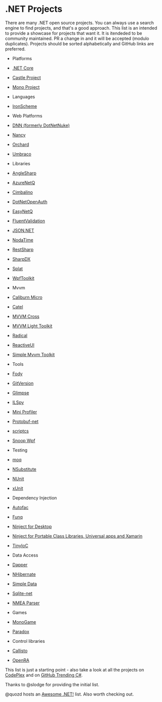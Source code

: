 # .NET Projects

There are many .NET open source projects. You can always use a search engine to find projects, and that's a good approach. This list is an intended to provide a showcase for projects that want it. It is itendeded to be community maintained. PR a change in and it will be accepted (modulo duplicates). Projects should be sorted alphabetically and GitHub links are preferred.

* Platforms
 * [.NET Core](https://github.com/dotnet/core)
 * [Castle Project](https://github.com/castleproject)
 * [Mono Project](https://github.com/mono/)
 
* Languages
 * [IronScheme](http://ironscheme.codeplex.com)

* Web Platforms
 * [DNN (formerly DotNetNuke)](https://dotnetnuke.codeplex.com/)
 * [Nancy](http://nancyfx.org)
 * [Orchard](http://www.orchardproject.net/)
 * [Umbraco](http://umbraco.com/)

* Libraries
 * [AngleSharp](https://github.com/FlorianRappl/AngleSharp)
 * [AzureNetQ](https://github.com/Roysvork/AzureNetQ)
 * [Cimbalino](http://cimbalino.org/)
 * [DotNetOpenAuth](https://github.com/DotNetOpenAuth)
 * [EasyNetQ](https://github.com/mikehadlow/EasyNetQ)
 * [FluentValidation](https://github.com/JeremySkinner/FluentValidation)
 * [JSON.NET](http://json.net/)
 * [NodaTime](http://nodatime.org/)
 * [RestSharp](http://restsharp.org/)
 * [SharpDX](https://github.com/sharpdx/SharpDX)
 * [Splat](https://github.com/paulcbetts/splat)
 * [WpfToolkit](https://github.com/dotnetprojects/wpftoolkit)

* Mvvm
 * [Caliburn Micro](http://caliburnmicro.com/)
 * [Catel](http://catelproject.com/)
 * [MVVM Cross](https://github.com/MvvmCross/MvvmCross)
 * [MVVM Light Toolkit](http://www.mvvmlight.net)
 * [Radical](https://github.com/RadicalFx/radical)
 * [ReactiveUI](https://github.com/reactiveui/ReactiveUI)
 * [Simple Mvvm Toolkit](http://simplemvvmtoolkit.codeplex.com/)

* Tools
 * [Fody](https://github.com/Fody/Fody)
 * [GitVersion](https://github.com/ParticularLabs/GitVersion)
 * [Glimpse](http://getglimpse.com)
 * [ILSpy](http://ilspy.net/)
 * [Mini Profiler](http://miniprofiler.com/)
 * [Protobuf-net](https://code.google.com/p/protobuf-net/)
 * [scriptcs](http://scriptcs.net/)
 * [Snoop Wpf](https://github.com/cplotts/snoopwpf)

* Testing
 * [moq](https://github.com/Moq/moq4)
 * [NSubstitute](http://nsubstitute.github.io/)
 * [NUnit](https://github.com/nunit/nunit)
 * [xUnit](https://github.com/xunit/xunit)

* Dependency Injection
 * [Autofac](http://autofac.org/)
 * [Funq](https://funq.codeplex.com/)
 * [Ninject for Desktop](http://www.ninject.org/)
 * [Ninject for Portable Class Libraries, Universal apps and Xamarin](https://github.com/onovotny/ninject)
 * [TinyIoC](https://github.com/grumpydev/TinyIoC)

* Data Access
 * [Dapper](https://github.com/StackExchange/dapper-dot-net)
 * [NHibernate](https://github.com/nhibernate)
 * [Simple Data](https://github.com/markrendle/Simple.Data)
 * [Sqlite-net](https://github.com/praeclarum/sqlite-net)
 * [NMEA Parser](https://github.com/dotMorten/NmeaParser)

* Games
 * [MonoGame](http://monogame.net)
 * [Paradox](https://github.com/SiliconStudio/paradox)

* Control libraries
 * [Callisto](https://github.com/timheuer/callisto)
 * [OpenRA](https://github.com/OpenRA/OpenRA)
 
This list is just a starting point - also take a look at all the projects on [CodePlex](http://www.codeplex.com/) and on [GitHub Trending C#](https://github.com/trending?l=csharp).

Thanks to @slodge for providing the initial list.

@quozd hosts an [Awesome .NET!](https://github.com/quozd/awesome-dotnet) list. Also worth checking out.
